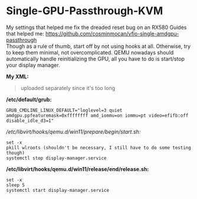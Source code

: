# Single-GPU-Passthrough-KVM
My settings that helped me fix the dreaded reset bug on an RX580
Guides that helped me: https://github.com/cosminmocan/vfio-single-amdgpu-passthrough <br>
Though as a rule of thumb, start off by not using hooks at all. Otherwise, try to keep them minimal, not overcomplicated. QEMU nowadays should automatically handle reinitializing the GPU, all you have to do is start/stop your display manager.

**My XML:**

> uploaded separately since it's too long

**/etc/default/grub:**

`GRUB_CMDLINE_LINUX_DEFAULT="loglevel=3 quiet amdgpu.ppfeaturemask=0xffffffff amd_iommu=on iommu=pt video=efifb:off disable_idle_d3=1"`

*/etc/libvirt/hooks/qemu.d/win11/prepare/begin/start.sh:*

`set -x` <br>
`pkill wlroots (shouldn't be necessary, I still have to do some testing though)` <br>
`systemctl stop display-manager.service`

**/etc/libvirt/hooks/qemu.d/win11/release/end/release.sh:**

`set -x` <br>
`sleep 5` <br>
`systemctl start display-manager.service`
